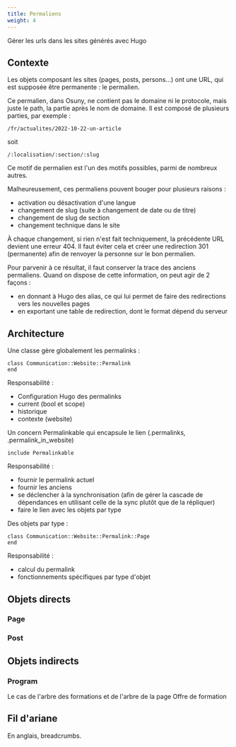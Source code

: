 ```yaml
---
title: Permaliens
weight: 4
---
```


Gérer les urls dans les sites générés avec Hugo

## Contexte

Les objets composant les sites (pages, posts, persons...) ont une URL, qui est supposée être permanente : le permalien.

Ce permalien, dans Osuny, ne contient pas le domaine ni le protocole, mais juste le path, la partie après le nom de domaine. Il est composé de plusieurs parties, par exemple :

```
/fr/actualites/2022-10-22-un-article
```
soit
```
/:localisation/:section/:slug
```

Ce motif de permalien est l'un des motifs possibles, parmi de nombreux autres.

Malheureusement, ces permaliens pouvent bouger pour plusieurs raisons :
- activation ou désactivation d'une langue
- changement de slug (suite à changement de date ou de titre)
- changement de slug de section
- changement technique dans le site

À chaque changement, si rien n'est fait techniquement, la précédente URL devient une erreur 404. Il faut éviter cela et créer une redirection 301 (permanente) afin de renvoyer la personne sur le bon permalien.

Pour parvenir à ce résultat, il faut conserver la trace des anciens permaliens. Quand on dispose de cette information, on peut agir de 2 façons :
- en donnant à Hugo des alias, ce qui lui permet de faire des redirections vers les nouvelles pages
- en exportant une table de redirection, dont le format dépend du serveur

## Architecture

Une classe gère globalement les permalinks :
```
class Communication::Website::Permalink
end
```

Responsabilité :
- Configuration Hugo des permalinks
- current (bool et scope)
- historique
- contexte (website)

Un concern Permalinkable qui encapsule le lien (.permalinks, .permalink_in_website)
```
include Permalinkable
```
Responsabilité :
- fournir le permalink actuel
- fournir les anciens
- se déclencher à la synchronisation (afin de gérer la cascade de dépendances en utilisant celle de la sync plutôt que de la répliquer)
- faire le lien avec les objets par type

Des objets par type :
```
class Communication::Website::Permalink::Page
end
```
Responsabilité :
- calcul du permalink
- fonctionnements spécifiques par type d'objet

## Objets directs

### Page

### Post

## Objets indirects

### Program

Le cas de l'arbre des formations et de l'arbre de la page Offre de formation

## Fil d'ariane

En anglais, breadcrumbs.
